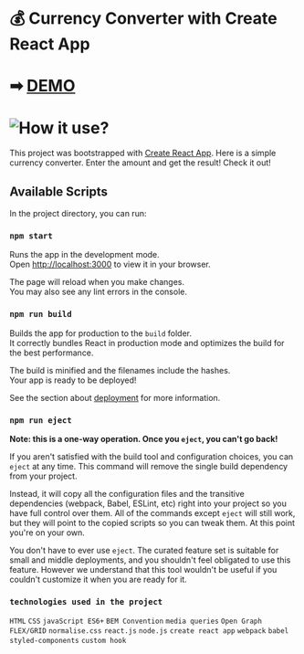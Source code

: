 #  💰 Currency Converter with Create React App

#  ➡ [DEMO](https://kingatos.github.io/currency-converter-react/)

# ![How it use?](https://i.ibb.co/4ZpZzQv/Animation.gif)

This project was bootstrapped with [Create React App](https://github.com/facebook/create-react-app).
Here is a simple currency converter. Enter the amount and get the result! Check it out!

## Available Scripts

In the project directory, you can run:

### `npm start`

Runs the app in the development mode.\
Open [http://localhost:3000](http://localhost:3000) to view it in your browser.

The page will reload when you make changes.\
You may also see any lint errors in the console.

### `npm run build`

Builds the app for production to the `build` folder.\
It correctly bundles React in production mode and optimizes the build for the best performance.

The build is minified and the filenames include the hashes.\
Your app is ready to be deployed!

See the section about [deployment](https://facebook.github.io/create-react-app/docs/deployment) for more information.

### `npm run eject`

**Note: this is a one-way operation. Once you `eject`, you can't go back!**

If you aren't satisfied with the build tool and configuration choices, you can `eject` at any time. This command will remove the single build dependency from your project.

Instead, it will copy all the configuration files and the transitive dependencies (webpack, Babel, ESLint, etc) right into your project so you have full control over them. All of the commands except `eject` will still work, but they will point to the copied scripts so you can tweak them. At this point you're on your own.

You don't have to ever use `eject`. The curated feature set is suitable for small and middle deployments, and you shouldn't feel obligated to use this feature. However we understand that this tool wouldn't be useful if you couldn't customize it when you are ready for it.

### `technologies used in the project`

`HTML`
`CSS`
`javaScript ES6+`
`BEM Convention`
`media queries`
`Open Graph`
`FLEX/GRID`
`normalise.css`
`react.js`
`node.js`
`create react app`
`webpack`
`babel`
`styled-components`
`custom hook`


